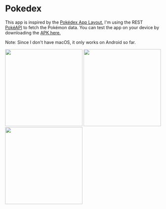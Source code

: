 # Pokedex
This app is inspired by the <a href="https://www.figma.com/file/THLxZSlOoUYMZrjFg0Kl1M/Pok%C3%A9dex?node-id=268%3A320">Pokédex App Layout.</a>
I'm using the REST <a href="https://pokeapi.co/">PokéAPI</a> to fetch the Pokémon data.
You can test the app on your device by downloading the <a href="https://drive.google.com/file/d/1Z4SVJTIPnc0ufdTZ-qiq_h0n0exC40jC/view?usp=sharing">APK here.</a>

Note: Since I don't have macOS, it only works on Android so far.

<img src="https://i.imgur.com/U5kpABj.jpg" width="250px"></img>
<img src="https://i.imgur.com/FihJBFm.jpg" width="250px"></img>
<img src="https://i.imgur.com/SIZUsRG.jpg" width="250px"></img>
